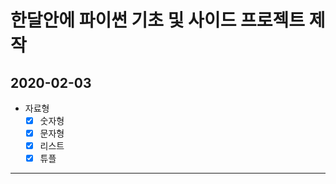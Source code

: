 # 한달안에 파이썬 기초 및 사이드 프로젝트 제작
## __2020-02-03__
* 자료형
  - [X] 숫자형
  - [X] 문자형
  - [X] 리스트
  - [X] 튜플
* * *
